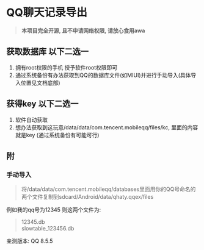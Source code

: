 # QQ聊天记录导出

> **本项目完全开源, 且不申请网络权限, 请放心食用awa**

## 获取数据库 以下二选一

1. 拥有root权限的手机 授予软件root权限即可
2. 通过系统备份有办法获取到QQ的数据库文件(如MIUI)并进行手动导入(具体导入位置见文档底部)

## 获得key 以下二选一

1. 软件自动获取
2. 想办法获取到这玩意/data/data/com.tencent.mobileqq/files/kc, 里面的内容就是key (通过系统备份有可能可行)

## 附

### 手动导入

> 将/data/data/com.tencent.mobileqq/databases里面用你的QQ号命名的两个文件复制到sdcard/Android/data/qhaty.qqex/files

例如我的qq号为12345 则这两个文件为:
>12345.db  
slowtable_123456.db

亲测版本: QQ 8.5.5
